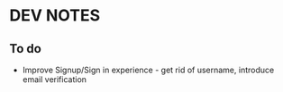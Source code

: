 # DEV NOTES
## To do
* Improve Signup/Sign in experience - get rid of username, introduce email verification